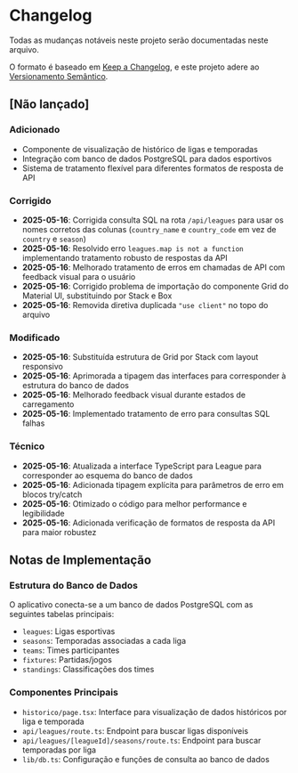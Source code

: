 # Changelog

Todas as mudanças notáveis neste projeto serão documentadas neste arquivo.

O formato é baseado em [Keep a Changelog](https://keepachangelog.com/pt-BR/1.0.0/),
e este projeto adere ao [Versionamento Semântico](https://semver.org/lang/pt-BR/).

## [Não lançado]

### Adicionado
- Componente de visualização de histórico de ligas e temporadas
- Integração com banco de dados PostgreSQL para dados esportivos
- Sistema de tratamento flexível para diferentes formatos de resposta de API

### Corrigido
- **2025-05-16**: Corrigida consulta SQL na rota `/api/leagues` para usar os nomes corretos das colunas (`country_name` e `country_code` em vez de `country` e `season`)
- **2025-05-16**: Resolvido erro `leagues.map is not a function` implementando tratamento robusto de respostas da API
- **2025-05-16**: Melhorado tratamento de erros em chamadas de API com feedback visual para o usuário
- **2025-05-16**: Corrigido problema de importação do componente Grid do Material UI, substituindo por Stack e Box
- **2025-05-16**: Removida diretiva duplicada `"use client"` no topo do arquivo

### Modificado
- **2025-05-16**: Substituída estrutura de Grid por Stack com layout responsivo
- **2025-05-16**: Aprimorada a tipagem das interfaces para corresponder à estrutura do banco de dados
- **2025-05-16**: Melhorado feedback visual durante estados de carregamento
- **2025-05-16**: Implementado tratamento de erro para consultas SQL falhas

### Técnico
- **2025-05-16**: Atualizada a interface TypeScript para League para corresponder ao esquema do banco de dados
- **2025-05-16**: Adicionada tipagem explícita para parâmetros de erro em blocos try/catch
- **2025-05-16**: Otimizado o código para melhor performance e legibilidade
- **2025-05-16**: Adicionada verificação de formatos de resposta da API para maior robustez

## Notas de Implementação

### Estrutura do Banco de Dados
O aplicativo conecta-se a um banco de dados PostgreSQL com as seguintes tabelas principais:
- `leagues`: Ligas esportivas
- `seasons`: Temporadas associadas a cada liga
- `teams`: Times participantes
- `fixtures`: Partidas/jogos
- `standings`: Classificações dos times

### Componentes Principais
- `historico/page.tsx`: Interface para visualização de dados históricos por liga e temporada
- `api/leagues/route.ts`: Endpoint para buscar ligas disponíveis
- `api/leagues/[leagueId]/seasons/route.ts`: Endpoint para buscar temporadas por liga
- `lib/db.ts`: Configuração e funções de consulta ao banco de dados
